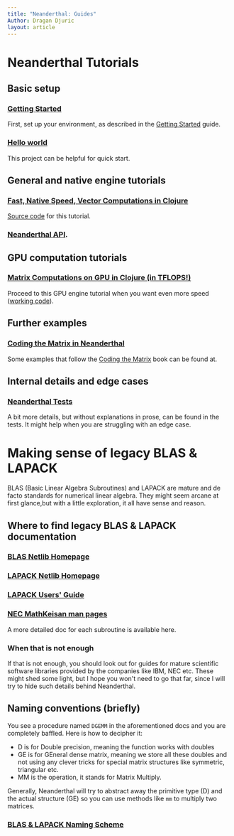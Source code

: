 ```yaml
---
title: "Neanderthal: Guides"
Author: Dragan Djuric
layout: article
---
```


# Neanderthal Tutorials

## Basic setup

### [Getting Started](/articles/getting_started.html)

First, set up your environment, as described in the [Getting Started](getting_started.html) guide.

### [Hello world](https://github.com/uncomplicate/neanderthal/tree/master/examples/hello-world)

This project can be helpful for quick start.

## General and native engine tutorials

### [Fast, Native Speed, Vector Computations in Clojure](/articles/tutorial_native.html)

[Source code](https://github.com/uncomplicate/neanderthal/blob/master/test/uncomplicate/neanderthal/examples/guides/tutorial_native_test.clj) for this tutorial.

### [Neanderthal API](/codox).

## GPU computation tutorials

### [Matrix Computations on GPU in Clojure (in TFLOPS!)](/articles/tutorial_opencl.html)

Proceed to this GPU engine tutorial when you want even more speed ([working code](https://github.com/uncomplicate/neanderthal/blob/master/test/uncomplicate/neanderthal/examples/guides/tutorial_opencl_test.clj)).

## Further examples

### [Coding the Matrix in Neanderthal](https://github.com/uncomplicate/neanderthal/tree/master/test/uncomplicate/neanderthal/examples/codingthematrix)

Some examples that follow the [Coding the Matrix](http://codingthematrix.com/)
book can be found at.

## Internal details and edge cases

### [Neanderthal Tests](https://github.com/uncomplicate/neanderthal/tree/master/test/uncomplicate/neanderthal)

A bit more details, but without explanations in prose, can be found in the tests. It might help when you are struggling with an edge case.

# Making sense of legacy BLAS & LAPACK

BLAS (Basic Linear Algebra Subroutines) and LAPACK are mature and de facto standards
for numerical linear algebra. They might seem arcane at first glance,but with a
little exploration, it all have sense and reason.

## Where to find legacy BLAS & LAPACK documentation

### [BLAS Netlib Homepage](http://netlib.org/blas/)

### [LAPACK Netlib Homepage](http://netlib.org/lapack/)

### [LAPACK Users' Guide](http://www.netlib.org/lapack/lug/)

### [NEC MathKeisan man pages](http://www.mathkeisan.com/UsersGuide/man.cfm)

A more detailed doc for each subroutine is available here.

### When that is not enough

If that is not enough, you should look out for guides for mature scientific
software libraries provided by the companies like IBM, NEC etc. These might shed
some light, but I hope you won't need to go that far, since I will try to hide
such details behind Neanderthal.

## Naming conventions (briefly)

You see a procedure named `DGEMM` in the aforementioned docs and you are completely baffled. Here is how to decipher it:

* D is for Double precision, meaning the function works with doubles
* GE is for GEneral dense matrix, meaning we store all these doubles and not using any clever tricks for special matrix structures like symmetric, triangular etc.
* MM is the operation, it stands for Matrix Multiply.

Generally, Neanderthal will try to abstract away the primitive type (D) and the actual structure (GE) so you can
use methods like `mm` to multiply two matrices.

###  [BLAS & LAPACK Naming Scheme](http://www.netlib.org/lapack/lug/node24.html)
